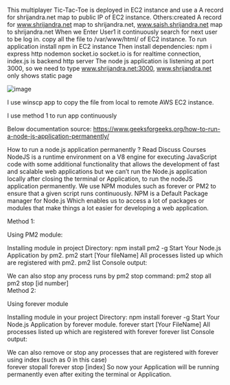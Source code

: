 This multiplayer Tic-Tac-Toe is deployed in EC2 instance and use a A record for shrijandra.net map to public IP of EC2 instance.
Others:created A record for www.shrijandra.net map to shrijandra.net, www.saish.shrijandra.net map to shrijandra.net
When we Enter User1 it continuously search for next user to be log in.
copy all the file to /var/www/html/ of EC2 instance.
To run application install npm in EC2 instance
Then install dependencies: npm i express http nodemon socket.io
socket.io is for realtime connection, index.js is backend http server
The node js application is listening at port 3000, so we need to type www.shrijandra.net:3000, www.shrijandra.net only shows static page


![image](https://github.com/shrijandra/RealTimeTicTacToe/assets/108766166/59cfc1d9-dae7-4ee1-89f6-6881fdb83757)

I use winscp app to copy the file from local to remote AWS EC2 instance.

I use method 1 to run app continuously

Below documentation source: https://www.geeksforgeeks.org/how-to-run-a-node-js-application-permanently/

How to run a node.js application permanently ?
Read
Discuss
Courses
NodeJS is a runtime environment on a V8 engine for executing JavaScript code with some additional functionality that allows the development of fast and scalable web applications but we can’t run the Node.js application locally after closing the terminal or Application, to run the nodeJS application permanently. We use  NPM modules such as forever or PM2 to ensure that a given script runs continuously. NPM is a Default Package manager for Node.js Which enables us to access a lot of packages or modules that make things a lot easier for developing a web application.

Method 1: 

Using PM2 module:

Installing module in project Directory:
npm install pm2 -g
Start Your Node.js Application by pm2.
pm2 start [Your fileName]
All processes listed up which are registered with pm2.
pm2 list
Console output:

We can also stop any process runs by pm2 stop command:
 pm2 stop all                  
 pm2 stop [id number]       
Method 2: 

Using forever module

Installing module in your project Directory:
npm install forever -g
Start Your Node.js Application by forever module. 
forever start [Your FileName]
All processes listed up which are registered with forever
forever list
Console output:

 We can also remove or stop any processes that are registered with forever using index (such as 0 in this case)              
forever stopall
forever stop [index]
So now your Application will be running permanently even after exiting the terminal or Application.
